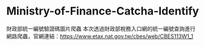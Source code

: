 # Ministry-of-Finance-Catcha-Identify
財政部統一編號驗證碼圖片爬蟲
本次透過財政部稅務入口網的統一編號查詢進行網路爬蟲，官網連結：https://www.etax.nat.gov.tw/cbes/web/CBES113W1_1
